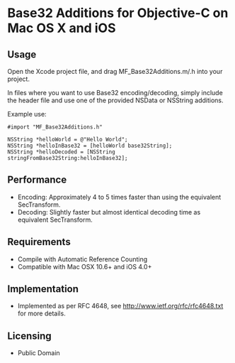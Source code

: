 Base32 Additions for Objective-C on Mac OS X and iOS
====


Usage
----
Open the Xcode project file, and drag MF_Base32Additions.m/.h into your project.

In files where you want to use Base32 encoding/decoding, simply include the header file and use one of the provided NSData or NSString additions.
    
Example use:

    #import "MF_Base32Additions.h"
    
    NSString *helloWorld = @"Hello World";
    NSString *helloInBase32 = [helloWorld base32String];
    NSString *helloDecoded = [NSString stringFromBase32String:helloInBase32];




Performance
----
* Encoding: Approximately 4 to 5 times faster than using the equivalent SecTransform.
* Decoding: Slightly faster but almost identical decoding time as equivalent SecTransform.



Requirements
-----
* Compile with Automatic Reference Counting
* Compatible with Mac OSX 10.6+ and iOS 4.0+



Implementation
----
* Implemented as per RFC 4648, see http://www.ietf.org/rfc/rfc4648.txt for more details.



Licensing
----
* Public Domain

